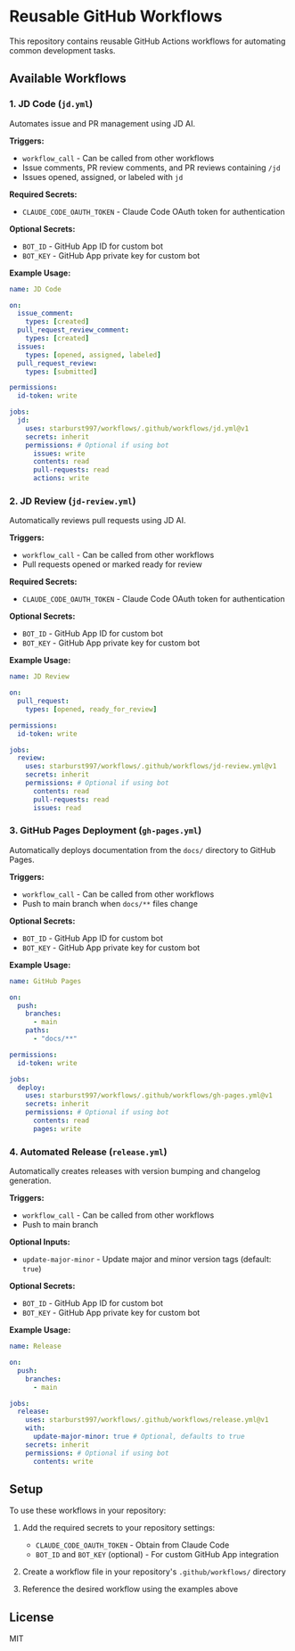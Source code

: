 # Reusable GitHub Workflows

This repository contains reusable GitHub Actions workflows for automating common development tasks.

## Available Workflows

### 1. JD Code (`jd.yml`)

Automates issue and PR management using JD AI.

**Triggers:**

- `workflow_call` - Can be called from other workflows
- Issue comments, PR review comments, and PR reviews containing `/jd`
- Issues opened, assigned, or labeled with `jd`

**Required Secrets:**

- `CLAUDE_CODE_OAUTH_TOKEN` - Claude Code OAuth token for authentication

**Optional Secrets:**

- `BOT_ID` - GitHub App ID for custom bot
- `BOT_KEY` - GitHub App private key for custom bot

**Example Usage:**

```yaml
name: JD Code

on:
  issue_comment:
    types: [created]
  pull_request_review_comment:
    types: [created]
  issues:
    types: [opened, assigned, labeled]
  pull_request_review:
    types: [submitted]

permissions:
  id-token: write

jobs:
  jd:
    uses: starburst997/workflows/.github/workflows/jd.yml@v1
    secrets: inherit
    permissions: # Optional if using bot
      issues: write
      contents: read
      pull-requests: read
      actions: write
```

### 2. JD Review (`jd-review.yml`)

Automatically reviews pull requests using JD AI.

**Triggers:**

- `workflow_call` - Can be called from other workflows
- Pull requests opened or marked ready for review

**Required Secrets:**

- `CLAUDE_CODE_OAUTH_TOKEN` - Claude Code OAuth token for authentication

**Optional Secrets:**

- `BOT_ID` - GitHub App ID for custom bot
- `BOT_KEY` - GitHub App private key for custom bot

**Example Usage:**

```yaml
name: JD Review

on:
  pull_request:
    types: [opened, ready_for_review]

permissions:
  id-token: write

jobs:
  review:
    uses: starburst997/workflows/.github/workflows/jd-review.yml@v1
    secrets: inherit
    permissions: # Optional if using bot
      contents: read
      pull-requests: read
      issues: read
```

### 3. GitHub Pages Deployment (`gh-pages.yml`)

Automatically deploys documentation from the `docs/` directory to GitHub Pages.

**Triggers:**

- `workflow_call` - Can be called from other workflows
- Push to main branch when `docs/**` files change

**Optional Secrets:**

- `BOT_ID` - GitHub App ID for custom bot
- `BOT_KEY` - GitHub App private key for custom bot

**Example Usage:**

```yaml
name: GitHub Pages

on:
  push:
    branches:
      - main
    paths:
      - "docs/**"

permissions:
  id-token: write

jobs:
  deploy:
    uses: starburst997/workflows/.github/workflows/gh-pages.yml@v1
    secrets: inherit
    permissions: # Optional if using bot
      contents: read
      pages: write
```

### 4. Automated Release (`release.yml`)

Automatically creates releases with version bumping and changelog generation.

**Triggers:**

- `workflow_call` - Can be called from other workflows
- Push to main branch

**Optional Inputs:**

- `update-major-minor` - Update major and minor version tags (default: `true`)

**Optional Secrets:**

- `BOT_ID` - GitHub App ID for custom bot
- `BOT_KEY` - GitHub App private key for custom bot

**Example Usage:**

```yaml
name: Release

on:
  push:
    branches:
      - main

jobs:
  release:
    uses: starburst997/workflows/.github/workflows/release.yml@v1
    with:
      update-major-minor: true # Optional, defaults to true
    secrets: inherit
    permissions: # Optional if using bot
      contents: write
```

## Setup

To use these workflows in your repository:

1. Add the required secrets to your repository settings:

   - `CLAUDE_CODE_OAUTH_TOKEN` - Obtain from Claude Code
   - `BOT_ID` and `BOT_KEY` (optional) - For custom GitHub App integration

2. Create a workflow file in your repository's `.github/workflows/` directory

3. Reference the desired workflow using the examples above

## License

MIT

